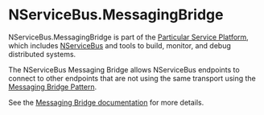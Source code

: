 # NServiceBus.MessagingBridge

NServiceBus.MessagingBridge is part of the [Particular Service Platform](https://particular.net/service-platform), which includes [NServiceBus](https://particular.net/nservicebus) and tools to build, monitor, and debug distributed systems.

The NServiceBus Messaging Bridge allows NServiceBus endpoints to connect to other endpoints that are not using the same transport using the [Messaging Bridge Pattern](https://www.enterpriseintegrationpatterns.com/patterns/messaging/MessagingBridge.html).

See the [Messaging Bridge documentation](https://docs.particular.net/nservicebus/bridge) for more details.
